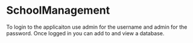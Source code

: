 # SchoolManagement

To login to the applicaiton use admin for the username and admin for the password. Once logged in you can add to and view a database.

